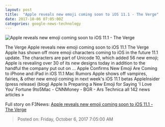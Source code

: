 ```yaml
---
layout: post
title:  "Apple reveals new emoji coming soon to iOS 11.1 - The Verge"
date: 2017-10-06 07:05:00Z
categories: google-news-technology
---
```


![Apple reveals new emoji coming soon to iOS 11.1 - The Verge](https://cdn0.vox-cdn.com/thumbor/KIKAgaYmvn5oRkKjHCBh8HHAF7Q=/0x146:2040x1214/fit-in/1200x630/cdn2.vox-cdn.com/uploads/chorus_asset/file/9404651/DSCF5845.jpg)

The Verge Apple reveals new emoji coming soon to iOS 11.1 The Verge Apple has shown off more emoji characters coming to iOS in the future 11.1 update. The characters are part of Unicode 10, which added 56 new emoji; Apple is revealing over 30 of its new designs today in addition to the handful the company put out on ... Apple Confirms New Emoji Are Coming to iPhone and iPad in iOS 11.1 Mac Rumors Apple shows off vampires, fairies, & other new emoji coming in next week's iOS 11.1 betas AppleInsider (press release) (blog) Apple Is Preparing a New Emoji for Saying 'I Love You' Fortune 9to5Mac - CNNMoney - BGR - Ars Technica all 142 news articles »


Full story on F3News: [Apple reveals new emoji coming soon to iOS 11.1 - The Verge](http://www.f3nws.com/n/FnSrUB)

> Posted on: Friday, October 6, 2017 7:05:00 AM
